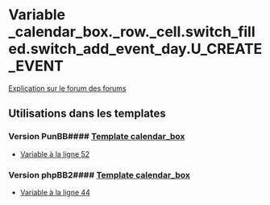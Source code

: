 # Variable _calendar_box._row._cell.switch_filled.switch_add_event_day.U_CREATE_EVENT
[Explication sur le forum des forums](http://forum.forumactif.com/t294113-listing-des-variables#_calendar_box._row._cell.switch_filled.switch_add_event_day.U_CREATE_EVENT)
## Utilisations dans les templates
### Version PunBB#### [Template calendar_box](punbb/calendar_box.md)
* [Variable à la ligne 52](../punbb/calendar_box.tpl#L52)
### Version phpBB2#### [Template calendar_box](subsilver/calendar_box.md)
* [Variable à la ligne 44](../subsilver/calendar_box.tpl#L44)